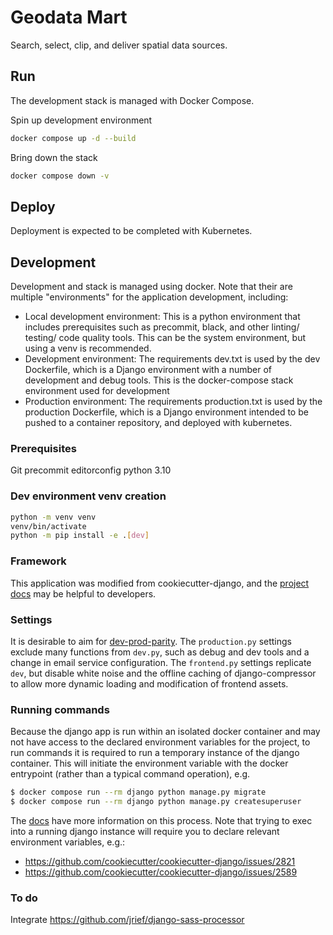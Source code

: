 # Geodata Mart

Search, select, clip, and deliver spatial data sources.

## Run

The development stack is managed with Docker Compose.

Spin up development environment

```bash
docker compose up -d --build
```

Bring down the stack

```bash
docker compose down -v
```

## Deploy

Deployment is expected to be completed with Kubernetes.

## Development

Development and stack is managed using docker. Note that their are multiple "environments" for the application development, including:

- Local development environment: This is a python environment that includes prerequisites such as precommit, black, and other linting/ testing/ code quality tools. This can be the system environment, but using a venv is recommended.
- Development environment: The requirements dev.txt is used by the dev Dockerfile, which is a Django environment with a number of development and debug tools. This is the docker-compose stack environment used for development
- Production environment: The requirements production.txt is used by the production Dockerfile, which is a Django environment intended to be pushed to a container repository, and deployed with kubernetes.

### Prerequisites

Git
precommit
editorconfig
python 3.10

### Dev environment venv creation

```bash
python -m venv venv
venv/bin/activate
python -m pip install -e .[dev]
```

### Framework

This application was modified from cookiecutter-django, and the [project docs](https://cookiecutter-django.readthedocs.io/en/latest/) may be helpful to developers.

### Settings

It is desirable to aim for [dev-prod-parity](https://12factor.net/dev-prod-parity). The `production.py` settings exclude many functions from `dev.py`, such as debug and dev tools and a change in email service configuration. The `frontend.py` settings replicate `dev`, but disable white noise and the offline caching of django-compressor to allow more dynamic loading and modification of frontend assets.

### Running commands

Because the django app is run within an isolated docker container and may not have access to the declared environment variables for the project, to run commands it is required to run a temporary instance of the django container. This will initiate the environment variable with the docker entrypoint (rather than a typical command operation), e.g.

```bash
$ docker compose run --rm django python manage.py migrate
$ docker compose run --rm django python manage.py createsuperuser
```

The [docs](https://cookiecutter-django.readthedocs.io/en/latest/developing-locally-docker.html#execute-management-commands) have more information on this process. Note that trying to exec into a running django instance will require you to declare relevant environment variables, e.g.:

- https://github.com/cookiecutter/cookiecutter-django/issues/2821
- https://github.com/cookiecutter/cookiecutter-django/issues/2589

### To do

Integrate https://github.com/jrief/django-sass-processor
